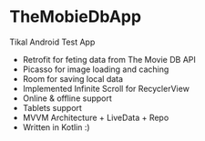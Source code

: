 # TheMobieDbApp

Tikal Android Test App

  - Retrofit for feting data from The Movie DB API
  - Picasso for image loading and caching
  - Room for saving local data
  - Implemented Infinite Scroll for RecyclerView
  - Online & offline support
  - Tablets support
  - MVVM Architecture + LiveData + Repo
  - Written in Kotlin :)
